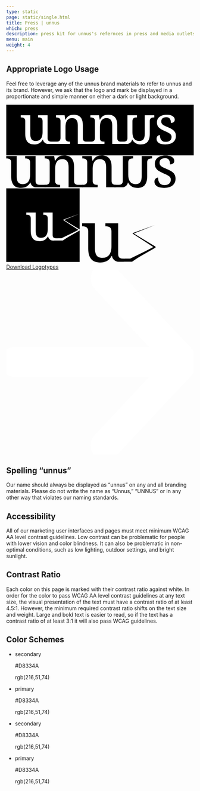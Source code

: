 ```yaml
---
type: static
page: static/single.html
title: Press | unnus
which: press 
description: press kit for unnus's refernces in press and media outlets   
menu: main
weight: 4
---
```



<section class="manifesto press-manifesto">
<div class="container">
	<h2 class="reveal-text">Appropriate Logo Usage</h2>
	<p class="reveal-text">Feel free to leverage any of the unnus brand materials to refer to unnus and its brand. However, we ask that the logo and mark be displayed in a proportionate and simple manner on either a dark or light background.</p>
	<div class="logotypes-unnus">
		<svg width="518" height="140" viewBox="0 0 518 140" fill="none" xmlns="http://www.w3.org/2000/svg">
<path d="M517.959 0.317871H0V139.653H517.959V0.317871Z" fill="black"/>
<path d="M114.158 91.934C114.158 94.0909 114.481 95.8284 115.128 97.1464C115.775 98.4646 116.65 99.459 117.753 100.13C118.855 100.801 120.137 101.244 121.599 101.46C123.061 101.676 124.607 101.784 126.236 101.784H141.058V107.967C141.058 107.967 126.437 107.967 115.392 107.967C108.422 107.967 102.48 102.913 101.361 96.0327C101.361 96.0323 101.36 96.032 101.36 96.032H100.641C99.1556 98.812 97.5141 101.065 95.7167 102.79C93.9193 104.516 92.014 105.87 90.0011 106.852C87.988 107.835 85.879 108.506 83.6742 108.865C81.4694 109.225 79.1688 109.405 76.7723 109.405C72.8899 109.405 69.4389 108.853 66.4194 107.751C63.3997 106.649 60.8595 104.923 58.7984 102.575C56.7375 100.226 55.1678 97.2303 54.0894 93.5876C53.0109 89.9449 52.4717 85.6072 52.4717 80.5746V45.2741C52.4717 43.1171 52.1482 41.3797 51.5011 40.0617C50.8541 38.7435 49.9794 37.725 48.877 37.006C47.7745 36.2871 46.4925 35.8079 45.0305 35.5682C43.5687 35.3285 42.023 35.2086 40.3934 35.2086H39.9619V29.0256H66.3475V79.8556C66.3475 83.0669 66.599 85.9188 67.1024 88.4111C67.6056 90.9035 68.4444 93.0125 69.6187 94.738C70.793 96.4635 72.3747 97.7695 74.3637 98.6562C76.3529 99.5429 78.8332 99.9863 81.8049 99.9863C85.0642 99.9863 87.8561 99.4111 90.1807 98.2608C92.5054 97.1105 94.4225 95.4928 95.9324 93.4078C97.4422 91.3229 98.5566 88.8186 99.2755 85.8948C99.9944 82.971 100.354 79.7358 100.354 76.1889V45.8492C100.354 43.5486 100.03 41.6913 99.3834 40.2772C98.7362 38.8633 97.8735 37.7849 96.7951 37.042C95.7167 36.2991 94.4465 35.8079 92.9846 35.5682C91.5228 35.3285 89.9531 35.2086 88.2754 35.2086H87.8441V29.0256H114.158V91.934V91.934Z" fill="white"/>
<path d="M176.195 101.83V108.013H136.581V101.83H137.803C139.481 101.83 141.051 101.71 142.513 101.471C143.974 101.231 145.244 100.74 146.323 99.9969C147.401 99.254 148.264 98.1875 148.911 96.7976C149.558 95.4075 149.882 93.5622 149.882 91.2616V45.3206C149.882 43.1636 149.558 41.4262 148.911 40.1081C148.264 38.79 147.389 37.7715 146.287 37.0525C145.185 36.3336 143.902 35.8544 142.441 35.6147C140.979 35.375 139.433 35.2551 137.803 35.2551H137.372V29.0721H161.169L163.11 41.0068H163.829C165.363 38.2748 166.981 36.034 168.682 34.2845C170.384 32.5351 172.181 31.1691 174.074 30.1865C175.968 29.204 177.981 28.533 180.114 28.1734C182.247 27.814 184.487 27.6343 186.836 27.6343C190.718 27.6343 194.181 28.1974 197.225 29.3238C200.268 30.4502 202.856 32.1757 204.989 34.5003C207.122 36.8248 208.752 39.8085 209.878 43.4513C211.005 47.094 211.568 51.4317 211.568 56.4643V91.2616C211.568 93.5622 211.843 95.4075 212.395 96.7976C212.946 98.1875 213.725 99.254 214.731 99.9969C215.738 100.74 216.936 101.231 218.326 101.471C219.716 101.71 221.226 101.83 222.855 101.83H234.532V108.013H197.692V57.1832C197.692 53.9719 197.405 51.1201 196.829 48.6277C196.254 46.1354 195.332 44.0264 194.061 42.3009C192.791 40.5754 191.126 39.2694 189.065 38.3827C187.004 37.496 184.487 37.0525 181.516 37.0525C178.161 37.0525 175.345 37.6995 173.068 38.9937C170.791 40.2879 168.958 42.0372 167.568 44.2421C166.178 46.4468 165.184 48.9872 164.584 51.863C163.985 54.7388 163.686 57.7583 163.686 60.9218V91.9805C163.686 94.1374 164.009 95.8749 164.656 97.1929C165.303 98.5111 166.178 99.5055 167.28 100.177C168.383 100.848 169.665 101.291 171.127 101.507C172.589 101.722 174.134 101.83 175.764 101.83H176.195Z" fill="white"/>
<path d="M271.297 101.83V108.013H231.683V101.83H232.905C234.582 101.83 236.152 101.71 237.614 101.471C239.076 101.231 240.346 100.74 241.424 99.9969C242.503 99.254 243.366 98.1875 244.013 96.7976C244.66 95.4075 244.983 93.5622 244.983 91.2616V45.3206C244.983 43.1636 244.66 41.4262 244.013 40.1081C243.366 38.79 242.491 37.7715 241.388 37.0525C240.286 36.3336 239.004 35.8544 237.542 35.6147C236.08 35.375 234.534 35.2551 232.905 35.2551H232.473V29.0721H256.271L258.212 41.0068H258.931C260.465 38.2748 262.082 36.034 263.784 34.2845C265.485 32.5351 267.283 31.1691 269.176 30.1865C271.069 29.204 273.082 28.533 275.215 28.1734C277.348 27.814 279.589 27.6343 281.937 27.6343C285.82 27.6343 289.283 28.1974 292.326 29.3238C295.37 30.4502 297.958 32.1757 300.091 34.5003C302.224 36.8248 303.853 39.8085 304.98 43.4513C306.106 47.094 306.669 51.4317 306.669 56.4643V91.2616C306.669 93.5622 306.945 95.4075 307.496 96.7976C308.047 98.1875 308.826 99.254 309.833 99.9969C310.839 100.74 312.038 101.231 313.427 101.471C314.818 101.71 316.327 101.83 317.957 101.83H318.46V108.013H292.794V57.1832C292.794 53.9719 292.506 51.1201 291.931 48.6277C291.356 46.1354 290.433 44.0264 289.163 42.3009C287.893 40.5754 286.227 39.2694 284.166 38.3827C282.105 37.496 279.589 37.0525 276.617 37.0525C273.262 37.0525 270.446 37.6995 268.169 38.9937C265.893 40.2879 264.059 42.0372 262.67 44.2421C261.279 46.4468 260.285 48.9872 259.686 51.863C259.087 54.7388 258.787 57.7583 258.787 60.9218V91.9805C258.787 94.1374 259.111 95.8749 259.758 97.1929C260.405 98.5111 261.279 99.5055 262.382 100.177C263.484 100.848 264.766 101.291 266.228 101.507C267.69 101.722 269.236 101.83 270.866 101.83H271.297V101.83Z" fill="white"/>
<path d="M334.81 91.934C334.81 94.0909 334.487 95.8284 333.839 97.1464C333.192 98.4646 332.318 99.459 331.215 100.13C330.113 100.801 328.831 101.244 327.369 101.46C325.907 101.676 324.361 101.784 322.732 101.784H312.115V107.967H333.575C340.546 107.967 346.488 102.913 347.607 96.0327C347.607 96.0323 347.608 96.032 347.608 96.032H348.326C349.812 98.812 351.454 101.065 353.251 102.79C355.049 104.516 356.954 105.87 358.967 106.852C360.98 107.835 363.089 108.506 365.294 108.865C367.498 109.225 369.799 109.405 372.196 109.405C376.078 109.405 379.529 108.853 382.548 107.751C385.568 106.649 388.108 104.923 390.17 102.575C392.23 100.226 393.8 97.2303 394.879 93.5876C395.957 89.9449 396.496 85.6072 396.496 80.5746V45.2741C396.496 43.1171 396.82 41.3797 397.467 40.0617C398.114 38.7435 398.989 37.725 400.091 37.006C401.193 36.2871 402.476 35.8079 403.937 35.5682C405.399 35.3285 406.945 35.2086 408.575 35.2086H409.006V29.0256H382.62V79.8556C382.62 83.0669 382.369 85.9188 381.866 88.4111C381.362 90.9035 380.524 93.0125 379.349 94.738C378.175 96.4635 376.593 97.7695 374.604 98.6562C372.615 99.5429 370.135 99.9863 367.163 99.9863C363.904 99.9863 361.112 99.4111 358.787 98.2608C356.462 97.1105 354.545 95.4928 353.035 93.4078C351.526 91.3229 350.411 88.8186 349.692 85.8948C348.973 82.971 348.614 79.7358 348.614 76.1889V45.8492C348.614 43.5486 348.938 41.6913 349.585 40.2772C350.232 38.8633 351.094 37.7849 352.173 37.042C353.251 36.2991 354.521 35.8079 355.983 35.5682C357.445 35.3285 359.015 35.2086 360.692 35.2086H361.124V29.0256H334.81V91.934V91.934Z" fill="white"/>
<path d="M439.609 109.434C435.918 109.434 432.575 109.11 429.579 108.463C426.584 107.816 424.031 106.833 421.922 105.515C419.814 104.197 418.184 102.568 417.034 100.627C415.883 98.6853 415.308 96.4207 415.308 93.8324C415.308 91.8673 415.632 90.2257 416.279 88.9077C416.926 87.5895 417.717 86.547 418.651 85.7801C419.586 85.0133 420.592 84.4741 421.671 84.1625C422.749 83.8509 423.72 83.6953 424.583 83.6953C424.583 86.2835 424.846 88.7039 425.373 90.9566C425.901 93.2094 426.787 95.1864 428.033 96.8879C429.28 98.5894 430.921 99.9316 432.958 100.914C434.995 101.897 437.5 102.388 440.471 102.388C443.108 102.388 445.432 102.064 447.445 101.417C449.458 100.77 451.148 99.8597 452.514 98.6853C453.88 97.5111 454.922 96.0971 455.641 94.4435C456.36 92.7899 456.72 90.9806 456.72 89.0154C456.72 87.1942 456.444 85.6243 455.893 84.3063C455.342 82.9882 454.383 81.7541 453.017 80.6037C451.651 79.4533 449.794 78.2791 447.445 77.0808C445.097 75.8827 442.149 74.5166 438.602 72.9828C434.816 71.3053 431.52 69.6877 428.716 68.1298C425.913 66.5721 423.6 64.8826 421.779 63.0612C419.957 61.2399 418.591 59.167 417.681 56.8423C416.77 54.5177 416.315 51.7497 416.315 48.5384C416.315 45.1834 416.974 42.2116 418.292 39.6234C419.61 37.0352 421.491 34.8664 423.935 33.117C426.38 31.3675 429.304 30.0374 432.707 29.1267C436.11 28.216 439.896 27.7607 444.066 27.7607C447.565 27.7607 450.657 28.1201 453.341 28.8392C456.025 29.5581 458.277 30.5287 460.099 31.7509C461.92 32.9731 463.286 34.411 464.197 36.0646C465.108 37.7181 465.563 39.4556 465.563 41.277C465.563 43.9611 464.64 46.106 462.795 47.7117C460.95 49.3173 458.325 50.1201 454.922 50.1201C454.922 45.1834 453.904 41.3489 451.867 38.6168C449.83 35.885 446.63 34.5189 442.269 34.5189C439.776 34.5189 437.643 34.8065 435.87 35.3816C434.097 35.9567 432.647 36.7717 431.52 37.826C430.394 38.8805 429.567 40.1268 429.04 41.5646C428.513 43.0025 428.249 44.5843 428.249 46.3098C428.249 48.1789 428.585 49.7967 429.256 51.1626C429.927 52.5286 430.993 53.7868 432.455 54.9372C433.917 56.0874 435.81 57.2018 438.135 58.2803C440.459 59.3587 443.251 60.5689 446.511 61.911C450.393 63.5406 453.724 65.1463 456.504 66.7279C459.284 68.3096 461.573 70.0351 463.37 71.9044C465.167 73.7737 466.497 75.8827 467.36 78.2312C468.223 80.5797 468.654 83.2878 468.654 86.3554C468.654 90.1897 467.959 93.5448 466.569 96.4207C465.179 99.2965 463.214 101.705 460.674 103.646C458.134 105.587 455.078 107.037 451.507 107.996C447.936 108.954 443.97 109.434 439.609 109.434V109.434Z" fill="white"/>
</svg>
<svg width="456" height="87" viewBox="0 0 456 87" fill="none" xmlns="http://www.w3.org/2000/svg">
<path d="M78.7959 68.3355C78.7959 70.6261 79.1394 72.4714 79.8266 73.8712C80.5137 75.2709 81.4428 76.3272 82.6136 77.0398C83.7842 77.7523 85.1458 78.2233 86.6985 78.4522C88.2509 78.6814 89.8925 78.7959 91.623 78.7959H107.364V85.3622H80.1063C72.704 85.3622 66.3937 79.9953 65.2055 72.6891L65.2053 72.6876H64.4416C62.8636 75.64 61.1204 78.0323 59.2115 79.8649C57.3027 81.6973 55.2793 83.1354 53.1413 84.1787C51.0188 85.2174 48.7548 85.9378 46.4223 86.3167C44.0809 86.6985 41.6376 86.8893 39.0926 86.8893C34.9696 86.8893 31.3046 86.304 28.0979 85.1331C24.891 83.9625 22.1931 82.1299 20.0043 79.6358C17.8156 77.1416 16.1486 73.9603 15.0034 70.0916C13.8582 66.2232 13.2853 61.6165 13.2853 56.2718V18.7829C13.2853 16.4923 12.9419 14.6469 12.2547 13.2472C11.5675 11.8474 10.6385 10.7658 9.46792 10.0021C8.29707 9.23875 6.93544 8.72967 5.38302 8.47512C3.83036 8.22058 2.18877 8.09355 0.458273 8.09355H0V1.52722H28.0215V55.5084C28.0215 58.9188 28.2887 61.9475 28.8232 64.5943C29.3577 67.2411 30.2484 69.4809 31.4954 71.3133C32.7425 73.1459 34.4224 74.5329 36.5347 75.4746C38.6473 76.4164 41.2814 76.8871 44.4373 76.8871C47.8985 76.8871 50.8636 76.2761 53.3324 75.0547C55.8011 73.8331 57.8372 72.115 59.4404 69.9008C61.0439 67.6867 62.2274 65.0269 62.9908 61.9221C63.7545 58.817 64.1363 55.3811 64.1363 51.6143V19.3936C64.1363 16.9503 63.7926 14.9779 63.1054 13.4763C62.4182 11.9747 61.5022 10.8295 60.3567 10.0405C59.2115 9.25145 57.8626 8.72967 56.3102 8.47512C54.7575 8.22058 53.0905 8.09355 51.309 8.09355H50.8509V1.52722H78.7959V68.3355V68.3355Z" fill="black"/>
<path d="M144.749 78.7959V85.3623H102.679V78.7959H103.977C105.759 78.7959 107.426 78.6687 108.978 78.4141C110.531 78.1596 111.88 77.6378 113.025 76.849C114.17 76.06 115.087 74.9275 115.774 73.4513C116.461 71.9751 116.804 70.0154 116.804 67.5721V18.7829C116.804 16.4923 116.461 14.647 115.774 13.2472C115.087 11.8475 114.158 10.7658 112.987 10.0022C111.816 9.23879 110.454 8.7297 108.902 8.47516C107.349 8.22062 105.708 8.09359 103.977 8.09359H103.519V1.52726H128.792L130.853 14.2016H131.617C133.246 11.3003 134.964 8.92073 136.771 7.06271C138.578 5.20469 140.486 3.75414 142.497 2.71057C144.508 1.66723 146.646 0.954414 148.911 0.572844C151.176 0.19103 153.556 0 156.05 0C160.173 0 163.85 0.598249 167.083 1.7945C170.315 2.99051 173.064 4.82312 175.329 7.29185C177.594 9.76057 179.324 12.9292 180.521 16.7976C181.717 20.6661 182.315 25.2728 182.315 30.6175V67.5721C182.315 70.0154 182.608 71.9751 183.193 73.4513C183.778 74.9275 184.606 76.06 185.674 76.849C186.743 77.6378 188.016 78.1596 189.492 78.4141C190.968 78.6687 192.572 78.7959 194.302 78.7959H206.703V85.3623H167.579V31.3811C167.579 27.9707 167.274 24.942 166.663 22.295C166.052 19.6482 165.072 17.4086 163.723 15.576C162.374 13.7436 160.605 12.3566 158.417 11.4149C156.228 10.4731 153.556 10.0022 150.4 10.0022C146.837 10.0022 143.846 10.6893 141.428 12.0639C139.01 13.4383 137.063 15.296 135.587 17.6375C134.111 19.9789 133.055 22.6768 132.418 25.7308C131.782 28.7851 131.464 31.9918 131.464 35.3514V68.3355C131.464 70.6262 131.808 72.4715 132.495 73.8712C133.182 75.2709 134.111 76.3272 135.282 77.0398C136.453 77.7524 137.814 78.2234 139.367 78.4522C140.919 78.6814 142.561 78.7959 144.291 78.7959H144.749V78.7959Z" fill="black"/>
<path d="M245.612 78.7959V85.3623H203.542V78.7959H204.839C206.621 78.7959 208.288 78.6687 209.841 78.4141C211.393 78.1596 212.742 77.6378 213.887 76.849C215.033 76.06 215.949 74.9275 216.636 73.4513C217.323 71.9751 217.667 70.0154 217.667 67.5721V18.7829C217.667 16.4923 217.323 14.647 216.636 13.2472C215.949 11.8475 215.02 10.7658 213.849 10.0022C212.678 9.23879 211.317 8.7297 209.764 8.47516C208.212 8.22062 206.57 8.09359 204.839 8.09359H204.381V1.52726H229.654L231.716 14.2016H232.479C234.108 11.3003 235.826 8.92073 237.633 7.06271C239.44 5.20469 241.349 3.75414 243.359 2.71057C245.37 1.66723 247.508 0.954414 249.773 0.572844C252.038 0.19103 254.418 0 256.912 0C261.035 0 264.713 0.598249 267.945 1.7945C271.177 2.99051 273.926 4.82312 276.191 7.29185C278.456 9.76057 280.187 12.9292 281.383 16.7976C282.579 20.6661 283.177 25.2728 283.177 30.6175V67.5721C283.177 70.0154 283.47 71.9751 284.055 73.4513C284.641 74.9275 285.468 76.06 286.537 76.849C287.606 77.6378 288.878 78.1596 290.354 78.4141C291.831 78.6687 293.434 78.7959 295.165 78.7959H295.699V85.3623H268.441V31.3811C268.441 27.9707 268.136 24.942 267.525 22.295C266.914 19.6482 265.934 17.4086 264.585 15.576C263.236 13.7436 261.468 12.3566 259.279 11.4149C257.09 10.4731 254.418 10.0022 251.262 10.0022C247.699 10.0022 244.708 10.6893 242.29 12.0639C239.873 13.4383 237.926 15.296 236.449 17.6375C234.973 19.9789 233.917 22.6768 233.281 25.7308C232.644 28.7851 232.326 31.9918 232.326 35.3514V68.3355C232.326 70.6262 232.67 72.4715 233.357 73.8712C234.044 75.2709 234.973 76.3272 236.144 77.0398C237.315 77.7524 238.676 78.2234 240.229 78.4522C241.781 78.6814 243.423 78.7959 245.154 78.7959H245.612V78.7959Z" fill="black"/>
<path d="M313.276 68.3355C313.276 70.6262 312.932 72.4715 312.245 73.8712C311.558 75.271 310.629 76.3273 309.458 77.0398C308.287 77.7524 306.926 78.2234 305.373 78.4523C303.821 78.6814 302.179 78.796 300.448 78.796H289.174V85.3623H311.965C319.367 85.3623 325.678 79.9954 326.866 72.6891L326.866 72.6877H327.63C329.208 75.6401 330.951 78.0324 332.86 79.865C334.769 81.6973 336.792 83.1354 338.93 84.1788C341.053 85.2174 343.317 85.9378 345.649 86.3167C347.991 86.6985 350.434 86.8893 352.979 86.8893C357.102 86.8893 360.767 86.304 363.974 85.1332C367.181 83.9626 369.878 82.13 372.067 79.6358C374.256 77.1417 375.923 73.9604 377.068 70.0917C378.214 66.2232 378.786 61.6165 378.786 56.2719V18.783C378.786 16.4923 379.13 14.647 379.817 13.2473C380.504 11.8475 381.433 10.7658 382.604 10.0022C383.774 9.23882 385.136 8.72974 386.688 8.47519C388.241 8.22065 389.883 8.09362 391.613 8.09362H392.071V1.52729H364.05V55.5085C364.05 58.9189 363.783 61.9475 363.248 64.5943C362.714 67.2412 361.823 69.481 360.576 71.3134C359.329 73.146 357.649 74.533 355.537 75.4747C353.424 76.4164 350.79 76.8872 347.634 76.8872C344.173 76.8872 341.208 76.2762 338.739 75.0548C336.27 73.8331 334.234 72.1151 332.631 69.9009C331.028 67.6867 329.844 65.027 329.081 61.9221C328.317 58.817 327.935 55.3812 327.935 51.6144V19.3937C327.935 16.9503 328.279 14.978 328.966 13.4764C329.653 11.9748 330.57 10.8296 331.715 10.0406C332.86 9.25152 334.209 8.72974 335.762 8.47519C337.314 8.22065 338.981 8.09362 340.762 8.09362H341.221V1.52729H313.276V68.3355V68.3355ZM424.168 86.8893C420.248 86.8893 416.698 86.5456 413.517 85.8585C410.335 85.1713 407.625 84.128 405.385 82.7282C403.146 81.3282 401.415 79.5977 400.193 77.5362C398.971 75.4747 398.361 73.0695 398.361 70.3208C398.361 68.2339 398.704 66.4905 399.391 65.0907C400.079 63.691 400.918 62.5837 401.911 61.7695C402.904 60.955 403.973 60.3822 405.118 60.0514C406.263 59.7206 407.294 59.555 408.21 59.555C408.21 62.3037 408.49 64.8743 409.05 67.2668C409.61 69.6591 410.552 71.7587 411.875 73.5659C413.199 75.3728 414.942 76.798 417.105 77.8416C419.268 78.8851 421.928 79.4067 425.084 79.4067C427.884 79.4067 430.352 79.0632 432.49 78.3761C434.628 77.6889 436.423 76.7218 437.873 75.4747C439.324 74.2276 440.431 72.726 441.194 70.9699C441.958 69.2137 442.34 67.2922 442.34 65.2053C442.34 63.2708 442.047 61.6038 441.462 60.2041C440.876 58.8043 439.858 57.4935 438.408 56.2719C436.957 55.0502 434.984 53.8031 432.49 52.5307C429.996 51.2582 426.866 49.8074 423.099 48.1785C419.078 46.397 415.578 44.6792 412.601 43.0249C409.623 41.3706 407.167 39.5761 405.232 37.6419C403.298 35.7076 401.847 33.5061 400.88 31.0374C399.913 28.5687 399.43 25.6292 399.43 22.2188C399.43 18.6557 400.129 15.4998 401.529 12.7511C402.929 10.0022 404.927 7.6991 407.523 5.84109C410.119 3.98331 413.224 2.57062 416.838 1.60351C420.452 0.636391 424.473 0.152954 428.902 0.152954C432.618 0.152954 435.901 0.534525 438.751 1.29815C441.602 2.06154 443.994 3.09241 445.928 4.39029C447.863 5.68841 449.313 7.21542 450.28 8.97157C451.248 10.7277 451.731 12.5728 451.731 14.507C451.731 17.3576 450.751 19.6355 448.792 21.3406C446.832 23.0459 444.045 23.8985 440.431 23.8985C440.431 18.6557 439.349 14.5835 437.186 11.6821C435.023 8.78079 431.625 7.32999 426.993 7.32999C424.346 7.32999 422.081 7.63534 420.197 8.2463C418.314 8.857 416.774 9.72225 415.578 10.8423C414.382 11.9621 413.504 13.2854 412.944 14.8126C412.384 16.3396 412.104 18.0193 412.104 19.8517C412.104 21.837 412.461 23.5548 413.173 25.0056C413.886 26.4564 415.018 27.7924 416.571 29.014C418.123 30.2357 420.134 31.4192 422.603 32.5644C425.071 33.7099 428.036 34.995 431.498 36.4202C435.621 38.1509 439.159 39.8563 442.111 41.536C445.063 43.2157 447.493 45.048 449.402 47.0333C451.311 49.0184 452.724 51.2582 453.64 53.7523C454.556 56.2465 455.014 59.1224 455.014 62.3802C455.014 66.4524 454.276 70.0155 452.8 73.0695C451.324 76.1235 449.237 78.6814 446.539 80.7429C443.841 82.8044 440.596 84.3441 436.804 85.3623C433.012 86.3802 428.8 86.8893 424.168 86.8893V86.8893Z" fill="black"/>
</svg>
<svg width="200" height="200" viewBox="0 0 200 200" fill="none" xmlns="http://www.w3.org/2000/svg">
<g clip-path="url(#clip0)">
<path d="M197.263 1.31848H0V198.582H197.263V1.31848Z" fill="black"/>
<path fill-rule="evenodd" clip-rule="evenodd" d="M155.524 85.9109L197.642 111.384C198.1 111.67 198.371 112.178 198.356 112.718C198.34 113.257 198.04 113.748 197.567 114.008L151.786 140.089L149.724 141.221L147.46 137.097L149.522 135.965L193.831 112.54L153.519 86.3888C153.286 86.2429 153.156 85.9777 153.183 85.7041C153.21 85.4307 153.39 85.1963 153.647 85.099L196.834 69.5314L155.524 85.9109V85.9109Z" fill="white"/>
<path d="M124.684 126.027C124.684 128.084 124.993 129.742 125.61 130.999C126.228 132.256 127.062 133.205 128.114 133.845C129.165 134.485 130.388 134.908 131.783 135.114C133.177 135.32 146.749 135.114 148.304 135.114L193.428 113.164L152.073 141.115C152.073 141.115 136.962 141.198 125.862 141.258C119.222 141.294 113.543 136.491 112.476 129.936C112.476 129.936 111.791 129.936 111.791 129.936C110.373 132.588 108.807 134.737 107.093 136.383C105.378 138.029 103.561 139.321 101.64 140.258C99.7199 141.195 97.708 141.835 95.6047 142.178C93.5015 142.521 91.3069 142.693 89.0207 142.693C85.3172 142.693 82.0252 142.167 79.1446 141.115C76.2641 140.064 73.8408 138.418 71.8747 136.177C69.9086 133.937 68.4112 131.079 67.3824 127.604C66.3538 124.129 65.8393 119.991 65.8393 115.19V81.5158C65.8393 79.4582 65.5307 77.8008 64.9134 76.5435C64.2962 75.286 63.4617 74.3144 62.4101 73.6286C61.3586 72.9428 60.1354 72.4855 58.7409 72.257C57.3464 72.0283 55.8717 71.914 54.3172 71.914H53.9058V66.0157H79.076V114.505C79.076 117.568 79.3161 120.289 79.7962 122.666C80.2763 125.044 81.0764 127.056 82.1967 128.702C83.3168 130.348 84.8256 131.593 86.7231 132.439C88.6207 133.285 90.9868 133.708 93.8216 133.708C96.9307 133.708 99.5941 133.159 101.812 132.062C104.029 130.965 105.858 129.422 107.298 127.433C108.739 125.444 109.802 123.055 110.488 120.266C111.173 117.477 111.516 114.39 111.516 111.007V82.0644C111.516 79.8698 111.208 78.098 110.59 76.7491C109.973 75.4004 109.15 74.3716 108.121 73.6629C107.093 72.9542 105.881 72.4855 104.486 72.257C103.092 72.0283 101.594 71.914 99.9941 71.914H99.5827V66.0157H124.684V126.027V126.027Z" fill="white"/>
</g>
<defs>
<clipPath id="clip0">
<rect width="200" height="200" fill="white"/>
</clipPath>
</defs>
</svg>
<svg width="198" height="105" viewBox="0 0 198 105" fill="none" xmlns="http://www.w3.org/2000/svg">
<path fill-rule="evenodd" clip-rule="evenodd" d="M138.959 27.1884L196.566 62.0292C197.192 62.4213 197.563 63.1153 197.542 63.8533C197.521 64.5913 197.11 65.263 196.463 65.6182L133.846 101.291L131.026 102.839L127.929 97.1985L130.749 95.65L191.354 63.6103L136.216 27.8421C135.898 27.6425 135.72 27.2798 135.757 26.9056C135.794 26.5317 136.04 26.2108 136.391 26.0778L195.461 4.78516L138.959 27.1884V27.1884Z" fill="black"/>
<path d="M96.8083 82.0807C96.8083 84.8948 97.2303 87.1618 98.0747 88.8817C98.9189 90.6014 100.06 91.899 101.499 92.7745C102.937 93.65 104.61 94.2286 106.517 94.51C108.425 94.7913 126.988 94.51 129.114 94.51L190.833 64.4875L134.269 102.718C134.269 102.718 113.601 102.831 98.4195 102.914C89.3365 102.963 81.5689 96.3932 80.1108 87.4278C80.1106 87.4276 79.1726 87.4276 79.1726 87.4276C77.234 91.0548 75.0921 93.994 72.7469 96.2454C70.4017 98.4967 67.9158 100.264 65.2892 101.546C62.6627 102.827 59.911 103.703 57.0344 104.172C54.1575 104.641 51.1558 104.876 48.029 104.876C42.9633 104.876 38.4606 104.156 34.5208 102.718C30.5809 101.28 27.2664 99.0284 24.5772 95.9639C21.8882 92.8996 19.8402 88.9911 18.433 84.2382C17.0259 79.4853 16.3224 73.8257 16.3224 67.2593V21.2002C16.3224 18.3861 15.9002 16.1191 15.056 14.3992C14.2116 12.6795 13.0703 11.3506 11.632 10.4125C10.1936 9.47452 8.52066 8.84903 6.61332 8.53629C4.70598 8.22374 2.68919 8.06737 0.562934 8.06737H0V0H34.427V66.3212C34.427 70.5112 34.7552 74.2322 35.412 77.4842C36.0685 80.7361 37.1629 83.4876 38.6952 85.739C40.2274 87.9903 42.2911 89.6946 44.8863 90.8515C47.4817 92.0085 50.718 92.5869 54.5954 92.5869C58.8479 92.5869 62.4907 91.8365 65.5237 90.3355C68.5569 88.8347 71.0583 86.7241 73.0284 84.0037C74.9983 81.2832 76.4523 78.0156 77.3903 74.201C78.3284 70.3861 78.7975 66.1649 78.7975 61.5371V21.9508C78.7975 18.9488 78.3753 16.5255 77.5311 14.6807C76.6867 12.8359 75.561 11.4288 74.1541 10.4595C72.7469 9.49015 71.0896 8.84903 69.1822 8.53629C67.2749 8.22374 65.2268 8.06737 63.0378 8.06737H62.4751V0H96.8083V82.0807V82.0807Z" fill="black"/>
</svg>
</div>
<a href="#" class="btn-s">
	Download Logotypes <svg viewBox="0 0 59 58" xmlns="http://www.w3.org/2000/svg" fill-rule="evenodd" clip-rule="evenodd" stroke-linecap="round" stroke-linejoin="round" stroke-miterlimit="1.5"><g fill="none" stroke="#fff" stroke-width="9.38"><path d="M2.688 28.863h50.054M31.231 2.688l24.576 26.175-24.576 26.175"/></g></svg>
</a>								
</div>
</section>
<section class="press-holder">
	<div class="manifesto press-manifesto">
	<div class="container">
		<div class="reveal-text">
			<h2>Spelling “unnus”</h2>
			<p>Our name should always be displayed as “unnus” on any and all branding materials. Please do not write the name as “Unnus,” “UNNUS” or in any other way that violates our naming standards.</p>			
		</div>
		<div class="reveal-text">
			<h2>Accessibility</h2>
			<p>All of our marketing user interfaces and pages must meet minimum WCAG AA level contrast guidelines. Low contrast can be problematic for people with lower vision and color blindness. It can also be problematic in non-optimal conditions, such as low lighting, outdoor settings, and bright sunlight.</p>		
		</div>
		<div class="reveal-text">
			<h2>Contrast Ratio</h2>
			<p>Each color on this page is marked with their contrast ratio against white. In order for the color to pass WCAG AA level contrast guidelines at any text size, the visual presentation of the text must have a contrast ratio of at least 4.5:1. However, the minimum required contrast ratio shifts on the text size and weight. Large and bold text is easier to read, so if the text has a contrast ratio of at least 3:1 it will also pass WCAG guidelines.</p>			
		</div>
	</div>
	</div>
</section>

<section class="press-manifesto unnnus-colors-section">
	<div class="container">
		<h2>Color Schemes</h2>
		<section class="healthier-color-schemes unnus-color-schemes">
	<div class="container">
			<div class="row-1">
				<ul class="swatch-list">
					<li class="swatch">
						<div class="swatch-color color-green"></div>
						<div class="swatch-info reveal-text">
							<p>secondary</p>
							<p>#D8334A</p>
							<p>rgb(216,51,74)</p>
						</div>
					</li>
				</ul>
			   <ul class="swatch-list">
					<li class="swatch">
						<div class="swatch-color color-grey"></div>
						<div class="swatch-info reveal-text">
							<p>primary </p>
							<p>#D8334A</p>
							<p>rgb(216,51,74)</p>
						</div>
					</li>
			  </ul>				
			</div>
			<div class="row-1">
		   <ul class="swatch-list">
				<li class="swatch">
					<div class="swatch-color color-green-light"></div>
					<div class="swatch-info reveal-text">
						<p>secondary</p>
						<p>#D8334A</p>
						<p>rgb(216,51,74)</p>
					</div>
				</li>
		  </ul>
		   <ul class="swatch-list">
				<li class="swatch">
					<div class="swatch-color color-green-dark"></div>
					<div class="swatch-info reveal-text">
						<p>primary</p>
						<p>#D8334A</p>
						<p>rgb(216,51,74)</p>
					</div>
				</li>
		  </ul>				
			</div>
	</div>
</section>

</div>
</section>